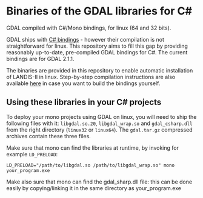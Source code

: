 # Binaries of the GDAL libraries for C\#
GDAL compiled with C#/Mono bindings, for linux (64 and 32 bits).

GDAL ships with [C# bindings](https://trac.osgeo.org/gdal/wiki/GdalOgrInCsharp) - however their compilation is not straightforward for linux. This repository aims to fill this gap by providing reasonably up-to-date, pre-compiled GDAL bindings for C#. The current bindings are for GDAL 2.1.1.

The binaries are provided in this repository to enable automatic installation of LANDIS-II in linux. Step-by-step compilation instructions are also available [here](https://github.com/jealie/binaries_GDAL_Csharp/blob/master/compilationNotes.txt) in case you want to build the bindings yourself.

## Using these libraries in your C# projects

To deploy your mono projects using GDAL on linux, you will need to ship the following files with it: `libgdal.so.20`, `libgdal_wrap.so` and `gdal_csharp.dll` from the right directory (`linux32` or `linux64`). The `gdal.tar.gz` compressed archives contain these three files.

Make sure that mono can find the libraries at runtime, by invoking for example `LD_PRELOAD`:
```shell
LD_PRELOAD="/path/to/libgdal.so /path/to/libgdal_wrap.so" mono your_program.exe
```
Make also sure that mono can find the gdal\_sharp.dll file: this can be done easily by copying/linking it in the same directory as your\_program.exe
